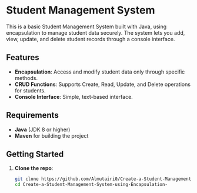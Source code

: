 # Student Management System

This is a basic Student Management System built with Java, using encapsulation to manage student data securely. The system lets you add, view, update, and delete student records through a console interface.

## Features

- **Encapsulation**: Access and modify student data only through specific methods.
- **CRUD Functions**: Supports Create, Read, Update, and Delete operations for students.
- **Console Interface**: Simple, text-based interface.

## Requirements

- **Java** (JDK 8 or higher)
- **Maven** for building the project

## Getting Started

1. **Clone the repo**:
   ```bash
   git clone https://github.com/Almutairi0/Create-a-Student-Management-System-using-Encapsulation-.git
   cd Create-a-Student-Management-System-using-Encapsulation-
